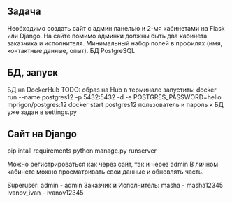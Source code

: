 ## Задача
Необходимо создать сайт с админ панелью и 2-мя кабинетами
на Flask или Django. На сайте помимо админки должны быть
два кабинета заказчика и исполнителя.
Минимальный набор полей в профилях (имя, контактные данные,
опыт). БД PostgreSQL

## БД, запуск
БД на DockerHub
TODO: образ на Hub
в терминале запустить:
docker run --name postgres12 -p 5432:5432 -d -e POSTGRES_PASSWORD=hello mprigon/postgres:12
docker start postgres12
пользователь и пароль к БД уже задан в settings.py

## Сайт на Django
pip intall requirements
python manage.py runserver

Можно регистрироваться как через сайт, так и через admin
В личном кабинете можно просматривать свои данные и обновлять часть.

Superuser: admin - admin
Заказчик и Исполнитель:
masha - masha12345
ivanov_ivan - ivanov12345
